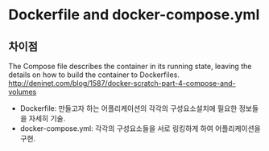 # Dockerfile and docker-compose.yml

## 차이점

The Compose file describes the container in its running state, leaving the details on how to build the container to Dockerfiles. http://deninet.com/blog/1587/docker-scratch-part-4-compose-and-volumes

- Dockerfile: 만들고자 하는 어플리케이션의 각각의 구성요소설치에 필요한 정보들을 자세히 기술.
- docker-compose.yml: 각각의 구성요소들을 서로 링킹하게 하여 어플리케이션을 구현.
